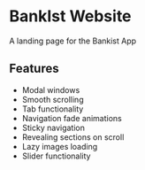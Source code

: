 # BankIst Website
A landing page for the Bankist App

## Features

- Modal windows
- Smooth scrolling
- Tab functionality
- Navigation fade animations
- Sticky navigation
- Revealing sections on scroll
- Lazy images loading
- Slider functionality